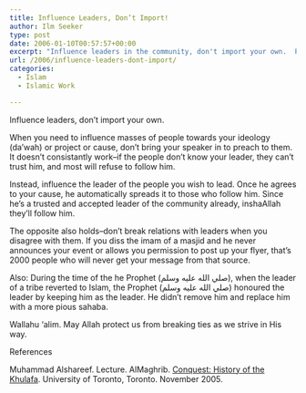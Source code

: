 ```yaml
---
title: Influence Leaders, Don’t Import!
author: Ilm Seeker
type: post
date: 2006-01-10T00:57:57+00:00
excerpt: "Influence leaders in the community, don't import your own.  People listen to an accepted and followed leader they know over one they don't."
url: /2006/influence-leaders-dont-import/
categories:
  - Islam
  - Islamic Work

---
```

<p class="gem">
  Influence leaders, don&#8217;t import your own.
</p>

When you need to influence masses of people towards your ideology (da&#8217;wah) or project or cause, don&#8217;t bring your speaker in to preach to them. It doesn&#8217;t consistantly work&#8211;if the people don&#8217;t know your leader, they can&#8217;t trust him, and most will refuse to follow him.

Instead, influence the leader of the people you wish to lead. Once he agrees to your cause, he automatically spreads it to those who follow him. Since he&#8217;s a trusted and accepted leader of the community already, inshaAllah they&#8217;ll follow him.

The opposite also holds&#8211;don&#8217;t break relations with leaders when you disagree with them. If you diss the imam of a masjid and he never announces your event or allows you permission to post up your flyer, that&#8217;s 2000 people who will never get your message from that source.

Also: During the time of the he Prophet (صلي الله عليه وسلم), when the leader of a tribe reverted to Islam, the Prophet (صلي الله عليه وسلم) honoured the leader by keeping him as the leader. He didn&#8217;t remove him and replace him with a more pious sahaba.

Wallahu &#8216;alim. May Allah protect us from breaking ties as we strive in His way.

<div id="referencesTitle">
  References
</div>

<p class="reference">
  Muhammad Alshareef. Lecture. AlMaghrib. <a href="http://www.almaghrib.org/con.php">Conquest: History of the Khulafa</a>. University of Toronto, Toronto. November 2005.
</p>